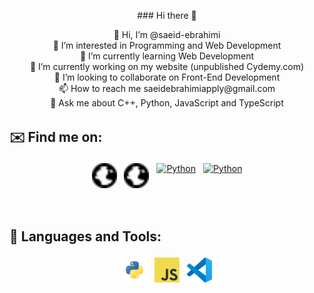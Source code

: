 <p align="center">
 ### Hi there 👋
</p>
<p align="center" style="margin-bottom: 2rem;">
 👋 Hi, I’m @saeid-ebrahimi <br/>
👀 I’m interested in Programming and Web Development  <br/>
🌱 I’m currently learning Web Development <br/>
🔭 I’m currently working on my website (unpublished Cydemy.com)  <br/>
💞️ I’m looking to collaborate on Front-End Development  <br>
📫 How to reach me saeidebrahimiapply@gmail.com <br>
💬 Ask me about C++, Python, JavaScript and TypeScript <br>
</p>


## ✉️ Find me on:

<p align="center">
 <a href="https://saeidebrahimi.top" target="_blank" rel="noopener noreferrer"><img src="https://raw.githubusercontent.com/iconic/open-iconic/master/svg/globe.svg" alt="Python" height="40" style="vertical-align:top; margin:4px"></a>
 <a href="https://saeidebrahimi.xyz" target="_blank" rel="noopener noreferrer"><img src="https://raw.githubusercontent.com/iconic/open-iconic/master/svg/globe.svg" alt="Python" height="40" style="vertical-align:top; margin:4px"></a>
 <a href="www.linkedin.com/in/saeid-ebrahimi" target="_blank" rel="noopener noreferrer"> <img src="https://cdn.jsdelivr.net/npm/simple-icons@v3/icons/linkedin.svg" alt="Python" height="40" style="vertical-align:top; margin:4px"></a>
 <a href="mailto:saeidebrahimiapply@gmail.com"> <img src="https://cdn.jsdelivr.net/npm/simple-icons@v3/icons/gmail.svg" alt="Python" height="40" style="vertical-align:top; margin:4px"></a>
</p>

<br />

## 🧰 Languages and Tools:
<p align="center">
<img src="https://raw.githubusercontent.com/github/explore/80688e429a7d4ef2fca1e82350fe8e3517d3494d/topics/python/python.png" alt="Python" height="40" style="vertical-align:top; margin:4px">
<img src="https://raw.githubusercontent.com/github/explore/80688e429a7d4ef2fca1e82350fe8e3517d3494d/topics/javascript/javascript.png" alt="Javascript" height="40" style="vertical-align:top; margin:4px">
<img src="https://raw.githubusercontent.com/github/explore/80688e429a7d4ef2fca1e82350fe8e3517d3494d/topics/visual-studio-code/visual-studio-code.png" alt="VS Code" height="40" style="vertical-align:top; margin:4px">
</p>

